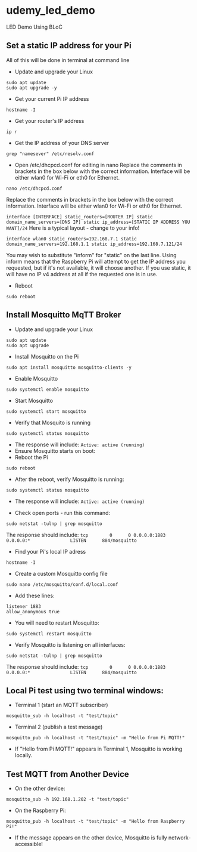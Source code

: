 # udemy_led_demo

LED Demo Using BLoC

## Set a static IP address for your Pi
All of this will be done in terminal at command line

- Update and upgrade your Linux
```
sudo apt update
sudo apt upgrade -y
```
- Get your current Pi IP address
```
hostname -I
```
- Get your router's IP address
```
ip r
```
- Get the IP address of your DNS server
```
grep "namesever" /etc/resolv.conf
```
- Open /etc/dhcpcd.conf for editing in nano
Replace the comments in brackets in the box below with the correct information. Interface will be either wlan0 for Wi-Fi or eth0 for Ethernet.
```
nano /etc/dhcpcd.conf
```
Replace the comments in brackets in the box below with the correct information. Interface will be either wlan0 for Wi-Fi or eth0 for Ethernet.

``
interface [INTERFACE]
static_routers=[ROUTER IP]
static domain_name_servers=[DNS IP]
static ip_address=[STATIC IP ADDRESS YOU WANT]/24
``
Here is a typical layout - change to your info!

``
interface wlan0
static_routers=192.168.7.1
static domain_name_servers=192.168.1.1
static ip_address=192.168.7.121/24
``

You may wish to substitute "inform" for "static" on the last line. Using inform means that the Raspberry Pi will attempt to get the IP address you requested, but if it's not available, it will choose another. If you use static, it will have no IP v4 address at all if the requested one is in use.
- Reboot
```
sudo reboot
```

## Install Mosquitto MqTT Broker
- Update and upgrade your Linux
```
sudo apt update
sudo apt upgrade
```
- Install Mosquitto on the Pi

```
sudo apt install mosquitto mosquitto-clients -y
```
- Enable Mosquitto
```
sudo systemctl enable mosquitto
```
- Start Mosquitto
```
sudo systemctl start mosquitto
```
- Verify that Mosquito is running
```
sudo systemctl status mosquitto
```
- The response will include: 
``
Active: active (running)
``
- Ensure Mosquitto starts on boot:
- Reboot the Pi
```
sudo reboot
```
- After the reboot, verify Mosquitto is running:
```
sudo systemctl status mosquitto
```
- The response will include: 
``
Active: active (running)
``

- Check open ports - run this command:
```
sudo netstat -tulnp | grep mosquitto

```
The response should include:
``
tcp        0      0 0.0.0.0:1883            0.0.0.0:*               LISTEN      884/mosquitto  
``
- Find your Pi's local  IP adress
```
hostname -I
```
- Create a custom Mosquitto config file
```
sudo nano /etc/mosquitto/conf.d/local.conf
```
- Add these lines:
```
listener 1883
allow_anonymous true
```
- You will need to restart Mosquitto:
```
sudo systemctl restart mosquitto
```
- Verify Mosquitto is listening on all interfaces:
```
sudo netstat -tulnp | grep mosquitto
```
The response should include:
``
tcp        0      0 0.0.0.0:1883            0.0.0.0:*               LISTEN      884/mosquitto  
``

## Local Pi test using two terminal windows:
- Terminal 1 (start an MQTT subscriber)
```
mosquitto_sub -h localhost -t "test/topic"
```
- Terminal 2 (publish a test message)
```
mosquitto_pub -h localhost -t "test/topic" -m "Hello from Pi MQTT!"
```
- If "Hello from Pi MQTT!" appears in Terminal 1, Mosquitto is working locally.

## Test MQTT from Another Device
- On the other device:
```
mosquitto_sub -h 192.168.1.202 -t "test/topic"
```
- On the Raspberry Pi:
```
mosquitto_pub -h localhost -t "test/topic" -m "Hello from Raspberry Pi!"
```
- If the message appears on the other device, Mosquitto is fully network-accessible! 